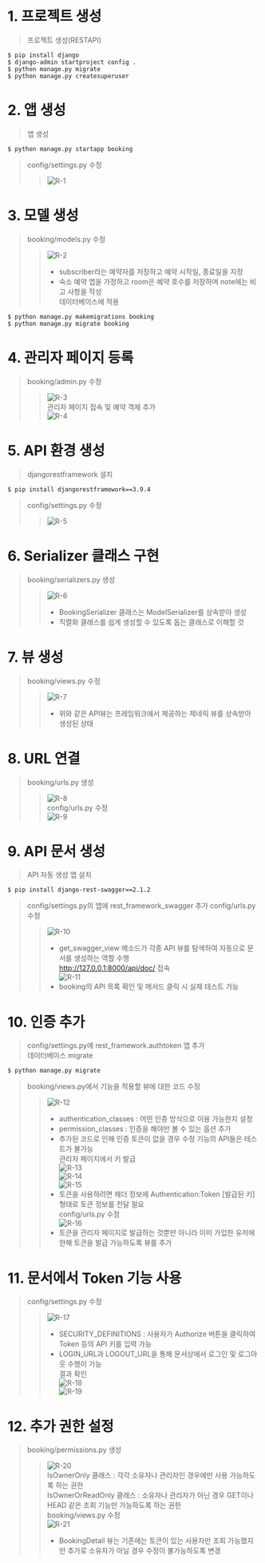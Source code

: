 # 1. 프로젝트 생성
> 프로젝트 생성(RESTAPI)  
~~~
$ pip install django  
$ django-admin startproject config .  
$ python manage.py migrate  
$ python manage.py createsuperuser  
~~~

# 2. 앱 생성
> 앱 생성  
~~~
$ python manage.py startapp booking  
~~~
> config/settings.py 수정  
>> ![R-1](https://user-images.githubusercontent.com/48504392/80343948-ba019700-88a1-11ea-8beb-4c5345eff2b1.png)  

# 3. 모델 생성
> booking/models.py 수정
>> ![R-2](https://user-images.githubusercontent.com/48504392/80343903-aeae6b80-88a1-11ea-8a46-f3530fd28053.png)  
>> - subscriber라는 예약자를 저장하고 예약 시작일, 종료일을 지정  
>> - 숙소 예약 앱을 가정하고 room은 예약 호수를 저장하며 note에는 비고 사항을 작성  
> 데이터베이스에 적용  
~~~
$ python manage.py makemigrations booking  
$ python manage.py migrate booking  
~~~

# 4. 관리자 페이지 등록
> booking/admin.py 수정  
>> ![R-3](https://user-images.githubusercontent.com/48504392/80343907-b0782f00-88a1-11ea-9827-704171b01227.png)  
> 관리자 페이지 접속 및 예약 객체 추가  
>> ![R-4](https://user-images.githubusercontent.com/48504392/80343910-b0782f00-88a1-11ea-8dfe-f223841df610.png)  

# 5. API 환경 생성
> djangorestframework 설치  
~~~
$ pip install djangorestframework==3.9.4  
~~~
> config/settings.py 수정  
>> ![R-5](https://user-images.githubusercontent.com/48504392/80343911-b110c580-88a1-11ea-90c4-1b7ebcfe2dac.png)  

# 6. Serializer 클래스 구현
> booking/serializers.py 생성  
>> ![R-6](https://user-images.githubusercontent.com/48504392/80343912-b1a95c00-88a1-11ea-81ca-0629e7ce0ea5.png)  
>> - BookingSerializer 클래스는 ModelSerializer를 상속받아 생성  
>> - 직렬화 클래스를 쉽게 생성할 수 있도록 돕는 클래스로 이해할 것  

# 7. 뷰 생성
> booking/views.py 수정  
>> ![R-7](https://user-images.githubusercontent.com/48504392/80343916-b241f280-88a1-11ea-956c-b8ff0e559c92.png)  
>> - 위와 같은 API뷰는 프레임워크에서 제공하는 제네릭 뷰를 상속받아 생성된 상태  

# 8. URL 연결
> booking/urls.py 생성  
>> ![R-8](https://user-images.githubusercontent.com/48504392/80343918-b2da8900-88a1-11ea-8bb1-90e3a14b9910.png)  
> config/urls.py 수정  
>> ![R-9](https://user-images.githubusercontent.com/48504392/80343920-b3731f80-88a1-11ea-8bc9-9a550b89f478.png)  

# 9. API 문서 생성
> API 자동 생성 앱 설치  
~~~
$ pip install django-rest-swagger==2.1.2
~~~
> config/settings.py의 앱에 rest_framework_swagger 추가
> config/urls.py 수정  
>> ![R-10](https://user-images.githubusercontent.com/48504392/80343921-b3731f80-88a1-11ea-91e5-97d0f92b2a5d.png)  
>> - get_swagger_view 메소드가 각종 API 뷰를 탐색하여 자동으로 문서를 생성하는 역할 수행  
> http://127.0.0.1:8000/api/doc/ 접속  
>> ![R-11](https://user-images.githubusercontent.com/48504392/80343922-b40bb600-88a1-11ea-942f-18e9274044a0.png)  
>> - booking의 API 목록 확인 및 메서드 클릭 시 실제 테스트 가능  

# 10. 인증 추가
> config/settings.py에 rest_framework.authtoken 앱 추가  
> 데이터베이스 migrate  
~~~
$ python manage.py migrate
~~~
> booking/views.py에서 기능을 적용할 뷰에 대한 코드 수정  
>> ![R-12](https://user-images.githubusercontent.com/48504392/80343925-b4a44c80-88a1-11ea-80f0-312c2ab9e444.png)  
>> - authentication_classes : 어떤 인증 방식으로 이용 가능한지 설정  
>> - permission_classes : 인증을 해야만 볼 수 있는 옵션 추가  
>> - 추가된 코드로 인해 인증 토큰이 없을 경우 수정 기능의 API들은 테스트가 불가능  
> 관리자 페이지에서 키 발급  
>> ![R-13](https://user-images.githubusercontent.com/48504392/80343927-b53ce300-88a1-11ea-8bc2-edeeed22a9b7.png)  
>> ![R-14](https://user-images.githubusercontent.com/48504392/80343929-b53ce300-88a1-11ea-97c6-a75c2dec0870.png)  
>> ![R-15](https://user-images.githubusercontent.com/48504392/80343931-b5d57980-88a1-11ea-9f0c-ed02759135fc.png)  
>>- 토큰을 사용하려면 헤더 정보에 Authentication:Token [발급된 키] 형태로 토큰 정보를 전달 필요  
> config/urls.py 수정  
>> ![R-16](https://user-images.githubusercontent.com/48504392/80343933-b66e1000-88a1-11ea-99b2-690b056cb17e.png)  
>> - 토큰을 관리자 페이지로 발급하는 것뿐만 아니라 이미 가입한 유저에 한해 토큰을 발급 가능하도록 뷰를 추가  

# 11. 문서에서 Token 기능 사용
> config/settings.py 수정  
>> ![R-17](https://user-images.githubusercontent.com/48504392/80343934-b706a680-88a1-11ea-8a47-070ec38bbb01.png)  
>> - SECURITY_DEFINITIONS : 사용자가 Authorize 버튼을 클릭하여 Token 등의 API 키를 입력 가능  
>> - LOGIN_URL과 LOGOUT_URL을 통해 문서상에서 로그인 및 로그아웃 수행이 가능  
> 결과 확인  
>> ![R-18](https://user-images.githubusercontent.com/48504392/80343939-b79f3d00-88a1-11ea-8d6f-87c60960e229.png)  
>> ![R-19](https://user-images.githubusercontent.com/48504392/80343941-b79f3d00-88a1-11ea-8b55-5ff070edaa5a.png)  

# 12. 추가 권한 설정
> booking/permissions.py 생성  
>> ![R-20](https://user-images.githubusercontent.com/48504392/80343944-b837d380-88a1-11ea-97b8-3c8731e1b5b9.png)  
>> IsOwnerOnly 클래스 : 각각 소유자나 관리자인 경우에만 사용 가능하도록 하는 권한  
>> IsOwnerOrReadOnly 클래스 : 소유자나 관리자가 아닌 경우 GET이나 HEAD 같은 조회 기능만 가능하도록 하는 권한  
> booking/views.py 수정  
>> ![R-21](https://user-images.githubusercontent.com/48504392/80343946-b8d06a00-88a1-11ea-89d8-9745447844ee.png)  
>> - BookingDetail 뷰는 기존에는 토큰이 있는 사용자만 조회 가능했지만 추가로 소유자가 아닐 경우 수정이 불가능하도록 변경  


